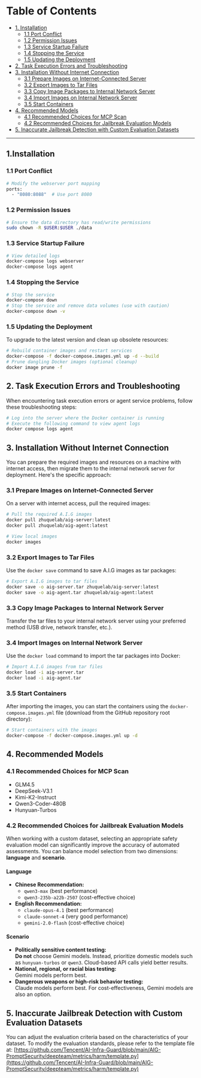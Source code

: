 # Table of Contents

- [1. Installation](#1-installation)
  - [1.1 Port Conflict](#11-port-conflict)
  - [1.2 Permission Issues](#12-permission-issues)
  - [1.3 Service Startup Failure](#13-service-startup-failure)
  - [1.4 Stopping the Service](#14-stopping-the-service)
  - [1.5 Updating the Deployment](#15-updating-the-deployment)
- [2. Task Execution Errors and Troubleshooting](#2-task-execution-errors-and-troubleshooting)
- [3. Installation Without Internet Connection](#3-installation-without-internet-connection)
  - [3.1 Prepare Images on Internet-Connected Server](#31-prepare-images-on-internet-connected-server)
  - [3.2 Export Images to Tar Files](#32-export-images-to-tar-files)
  - [3.3 Copy Image Packages to Internal Network Server](#33-copy-image-packages-to-internal-network-server)
  - [3.4 Import Images on Internal Network Server](#34-import-images-on-internal-network-server)
  - [3.5 Start Containers](#35-start-containers)
- [4. Recommended Models](#4-recommended-models)
  - [4.1 Recommended Choices for MCP Scan](#41-recommended-choices-for-mcp-scan)
  - [4.2 Recommended Choices for Jailbreak Evaluation Models](#42-recommended-choices-for-jailbreak-evaluation-models)
- [5. Inaccurate Jailbreak Detection with Custom Evaluation Datasets](#5-inaccurate-jailbreak-detection-with-custom-evaluation-datasets)

---

## 1.Installation
### 1.1 Port Conflict
   ```bash
   # Modify the webserver port mapping
   ports:
     - "8080:8088"  # Use port 8080
   ```

### 1.2 Permission Issues
   ```bash
   # Ensure the data directory has read/write permissions
   sudo chown -R $USER:$USER ./data
   ```

### 1.3 Service Startup Failure
   ```bash
   # View detailed logs
   docker-compose logs webserver
   docker-compose logs agent
   ```

### 1.4 Stopping the Service
   ```bash
   # Stop the service
   docker-compose down
   # Stop the service and remove data volumes (use with caution)
   docker-compose down -v
   ```

### 1.5 Updating the Deployment

To upgrade to the latest version and clean up obsolete resources:

```bash
# Rebuild container images and restart services
docker-compose -f docker-compose.images.yml up -d --build
# Prune dangling Docker images (optional cleanup)
docker image prune -f
```



## 2. Task Execution Errors and Troubleshooting

When encountering task execution errors or agent service problems, follow these troubleshooting steps:

```bash
# Log into the server where the Docker container is running
# Execute the following command to view agent logs
docker compose logs agent
```


## 3. Installation Without Internet Connection

You can prepare the required images and resources on a machine with internet access, then migrate them to the internal network server for deployment. Here's the specific approach:

### 3.1 Prepare Images on Internet-Connected Server

On a server with internet access, pull the required images:

```bash
# Pull the required A.I.G images
docker pull zhuquelab/aig-server:latest
docker pull zhuquelab/aig-agent:latest

# View local images
docker images
```

### 3.2 Export Images to Tar Files

Use the `docker save` command to save A.I.G images as tar packages:

```bash
# Export A.I.G images to tar files
docker save -o aig-server.tar zhuquelab/aig-server:latest
docker save -o aig-agent.tar zhuquelab/aig-agent:latest
```

### 3.3 Copy Image Packages to Internal Network Server

Transfer the tar files to your internal network server using your preferred method (USB drive, network transfer, etc.).

### 3.4 Import Images on Internal Network Server

Use the `docker load` command to import the tar packages into Docker:

```bash
# Import A.I.G images from tar files
docker load -i aig-server.tar
docker load -i aig-agent.tar
```

### 3.5 Start Containers

After importing the images, you can start the containers using the `docker-compose.images.yml` file (download from the GitHub repository root directory):

```bash
# Start containers with the images
docker-compose -f docker-compose.images.yml up -d
```

## 4. Recommended Models
### 4.1 Recommended Choices for MCP Scan
- GLM4.5
- DeepSeek-V3.1
- Kimi-K2-Instruct
- Qwen3-Coder-480B
- Hunyuan-Turbos

### 4.2 Recommended Choices for Jailbreak Evaluation Models

When working with a custom dataset, selecting an appropriate safety evaluation model can significantly improve the accuracy of automated assessments. You can balance model selection from two dimensions: **language** and **scenario**.

#### Language
- **Chinese Recommendation:**  
  - `qwen3-max` (best performance)  
  - `qwen3-235b-a22b-2507` (cost-effective choice)  
- **English Recommendation:**  
  - `claude-opus-4.1` (best performance)  
  - `claude-sonnet-4` (very good performance)  
  - `gemini-2.0-flash` (cost-effective choice)  

#### Scenario
- **Politically sensitive content testing:**  
  **Do not** choose Gemini models. Instead, prioritize domestic models such as `hunyuan-turbos` or `qwen3`. Cloud-based API calls yield better results.  
- **National, regional, or racial bias testing:**  
  Gemini models perform best.  
- **Dangerous weapons or high-risk behavior testing:**  
  Claude models perform best. For cost-effectiveness, Gemini models are also an option.  

## 5. Inaccurate Jailbreak Detection with Custom Evaluation Datasets

You can adjust the evaluation criteria based on the characteristics of your dataset. To modify the evaluation standards, please refer to the template file at: [https://github.com/Tencent/AI-Infra-Guard/blob/main/AIG-PromptSecurity/deepteam/metrics/harm/template.py](https://github.com/Tencent/AI-Infra-Guard/blob/main/AIG-PromptSecurity/deepteam/metrics/harm/template.py)